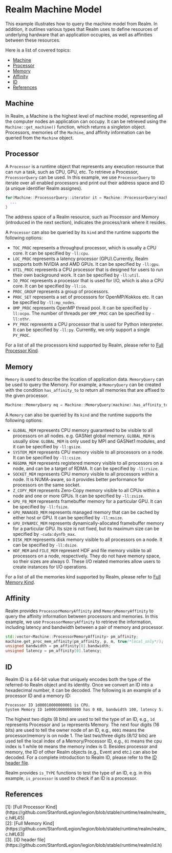 # Realm Machine Model

This example illustrates how to query the machine model from Realm. In addition, it outlines 
various types that Realm uses to define resources of underlying hardware that an application 
occupies, as well as affinities between these resources.

Here is a list of covered topics:

* [Machine](#machine)
* [Processor](#processor)
* [Memory](#memory)
* [Affinity](#affinity)
* [ID](#id)
* [References](#references)

## Machine

In Realm, a Machine is the highest level of machine model, representing all the computer nodes an application can occupy. 
It can be retrieved using the `Machine::get_machine()` function, 
which returns a singleton object.
Processors, memories of the `Machine`, and affinity information can be queried from the `Machine` object.

## Processor

A `Processor` is a runtime object that represents any execution resource that can run a task, such as CPU, GPU, etc.
To retrieve a Processor, `ProcessorQuery` can be used. In this example, we use `ProcessorQuery` to iterate over all 
enabled processors and print out their address space and ID (a unique identifier Realm assignes).
```c++
for(Machine::ProcessorQuery::iterator it = Machine::ProcessorQuery(machine).begin(); it; ++it) {
  ...
}
```
The address space of a Realm resource, such as Processor and Memory (introduced in the next section), indicates the process/rank where it resides.

A `Processor` can also be queried by its `kind` and the runtime supports the following options:

- `TOC_PROC` represents a throughput processor, which is usually a CPU core. 
It can be specified by `-ll:cpu`.
- `LOC_PROC` represents a latency processor (GPU).Currently, Realm supports both NVIDIA and AMD GPUs.
It can be specified by `-ll:gpu`.
- `UTIL_PROC` represents a CPU processor that is designed for users to run their own background work.
It can be specified by `-ll:util`.
- `IO_PROC` represents a processor that is used for I/O, which is also a CPU core. 
It can be specified by `-ll:io`.
- `PROC_GROUP` represents a group of processors. 
- `PROC_SET` represents a set of processors for OpenMP/Kokkos etc. It can be specified by `-ll:mp_nodes`.
- `OMP_PROC` represents OpenMP thread pool. It can be specified by `-ll:ocpu`. The number of threads per `OMP_PROC` can be specified by `-ll:othr`.
- `PY_PROC` represents a CPU processor that is used for Python interpreter. 
It can be specified by `-ll:py`. Currently, we only support a single `PY_PROC`.

For a list of all the processors kind supported by Realm, please refer to [Full Processor Kind](#full-proc-kind).

## Memory

`Memory` is used to describe the location of application data. `MemoryQuery` can be used to query 
the Memory. For example, a `MemoryQuery` can be created with the condition `has_affinity_to` to return 
all memories that are affixed to the given processor.
```c++
Machine::MemoryQuery mq = Machine::MemoryQuery(machine).has_affinity_to(p, 0, 0);
```

A `Memory` can also be queried by its `kind` and the runtime supports the following options:

- `GLOBAL_MEM` represents CPU memory guaranteed to be visible to all processors on all nodes.
e.g. GASNet global memory. `GLOBAL_MEM` is usually slow. `GLOBAL_MEM` is only used by MPI and GASNet1 modules, 
and it can be specified by `-ll:gsize`.
- `SYSTEM_MEM` represents CPU memory visible to all processors on a node.
It can be specified by `-ll:csize`.
- `REGDMA_MEM` represents registered memory visible to all processors on a node, and can be a target of RDMA.
It can be specified by `-ll:rsize`.
- `SOCKET_MEM` represents CPU memory visible to all processors within a node. It is NUMA-aware, so it
provides better performance for processors on the same socket.
- `Z_COPY_MEM` represents Zero-Copy memory visible to all CPUs within a node and one or more GPUs.
It can be specified by `-ll:zsize`.
- `GPU_FB_MEM` represents framebuffer memory for a particular GPU.
It can be specified by `-ll:fsize`.
- `GPU_MANAGED_MEM` represents managed memory that can be cached by either host or GPU.
It can be specified by `-ll:msize`.
- `GPU_DYNAMIC_MEM` represents dynamically-allocated framebuffer memory for a particular GPU.
Its size is not fixed, but its maximum size can be specified by `-cuda:dynfb_max`.
- `DISK_MEM` represents disk memory visible to all processors on a node.
It can be specified by `-ll:dsize`.
- `HDF_MEM` and `FILE_MEM` represent HDF and file memory visible to all processors on a node, respectively. 
They do not have memory space, so their sizes are always 0.
These I/O related memories allow users to create instances for I/O operations. 

For a list of all the memories kind supported by Realm, please refer to [Full Memory Kind](#full-mem-kind).

## Affinity

Realm provides `ProcessorMemoryAffinity` and `MemoryMemoryAffinity` to query the affinity information
between processors and memories. In this example, we use `ProcessorMemoryAffinity` to retrieve the information,
including latency and bandwidth between a pair of memory and processor.
```c++
std::vector<Machine::ProcessorMemoryAffinity> pm_affinity;
machine.get_proc_mem_affinity(pm_affinity, p, m, true/*local_only*/);
unsigned bandwidth = pm_affinity[0].bandwidth;
unsigned latency = pm_affinity[0].latency;
``` 

## ID

Realm ID is a 64-bit value that uniquely encodes both the type of the referred-to Realm object and its identity.
Once we convert an ID into a hexadecimal number, it can be decoded. The following is an example of a processor ID 
and a memory ID:
```
Processor ID 1d00010000000001 is CPU.
System Memory ID 1e00010000000000 has 0 KB, bandwidth 100, latency 5.
```
The highest two digits (8 bits) are used to tell the type of an ID, e.g., `1d` represents Processor and `1e` represents Memory. 
The next four digits (16 bits) are used to tell the owner node of an ID, e.g., `0001` means the processor/memory is on
node 1. The last two/three digits (8/12 bits) are used tell the local index of a Memory/Processor ID, e.g., `01` means
the cpu index is 1 while `00` means the memory index is 0. 
Besides processor and memory, the ID of other Realm objects (e.g., Event and etc.) can also be decoded. 
For a complete introduction to Realm ID, please refer to the [ID header file](#id-header-file).

Realm provides `is_TYPE` functions to test the type of an ID, e.g. in this example, `is_processor` is used to check if an ID 
is a processor.

## References

<div id="full-proc-kind"></div>
[1]: [Full Processor Kind](https://github.com/StanfordLegion/legion/blob/stable/runtime/realm/realm_c.h#L45)

<div id="full-mem-kind"></div>
[2]: [Full Memory Kind](https://github.com/StanfordLegion/legion/blob/stable/runtime/realm/realm_c.h#L63)

<div id="id-header-file"></div>
[3]. [ID header file](https://github.com/StanfordLegion/legion/blob/stable/runtime/realm/id.h)
